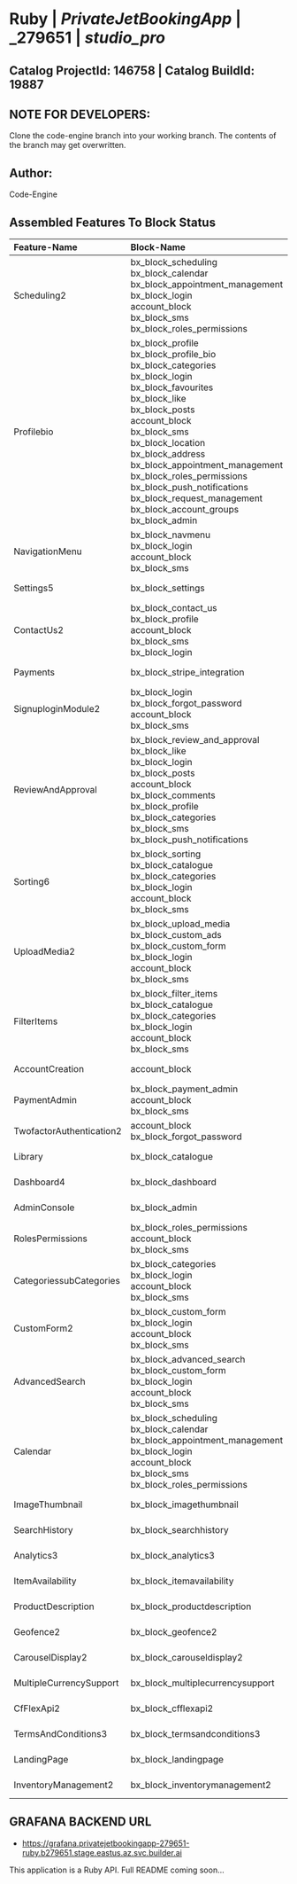 # **Ruby** | _**PrivateJetBookingApp**_ | _**279651** | _**studio_pro**_ 

## **Catalog ProjectId: 146758** | **Catalog BuildId: 19887**

## NOTE FOR DEVELOPERS:
Clone the code-engine branch into your working branch. The contents of the branch may get overwritten.
## Author:
Code-Engine
## Assembled Features To Block Status

| **Feature-Name**        | **Block-Name**        | **Path**  | **Status**  |
|:-------------|:-------------|:-------------|:-------------|
| Scheduling2      | bx_block_scheduling<br>bx_block_calendar<br>bx_block_appointment_management<br>bx_block_login<br>account_block<br>bx_block_sms<br>bx_block_roles_permissions<br>      | {+app/controllers/bx_block_scheduling+}<br>{+app/controllers/bx_block_calendar+}<br>{+app/controllers/bx_block_appointment_management+}<br>{+app/controllers/bx_block_login+}<br>{+app/controllers/account_block+}<br>{++}<br>{+app/controllers/bx_block_roles_permissions+}<br> | {+Non-Empty+} |
| Profilebio      | bx_block_profile<br>bx_block_profile_bio<br>bx_block_categories<br>bx_block_login<br>bx_block_favourites<br>bx_block_like<br>bx_block_posts<br>account_block<br>bx_block_sms<br>bx_block_location<br>bx_block_address<br>bx_block_appointment_management<br>bx_block_roles_permissions<br>bx_block_push_notifications<br>bx_block_request_management<br>bx_block_account_groups<br>bx_block_admin<br>      | {+app/controllers/bx_block_profile+}<br>{+app/controllers/bx_block_profile_bio+}<br>{+app/controllers/bx_block_categories+}<br>{+app/controllers/bx_block_login+}<br>{+app/controllers/bx_block_favourites+}<br>{+app/controllers/bx_block_like+}<br>{+app/controllers/bx_block_posts+}<br>{+app/controllers/account_block+}<br>{++}<br>{+app/controllers/bx_block_location+}<br>{+app/controllers/bx_block_address+}<br>{+app/controllers/bx_block_appointment_management+}<br>{+app/controllers/bx_block_roles_permissions+}<br>{+app/controllers/bx_block_push_notifications+}<br>{+app/controllers/bx_block_request_management+}<br>{+app/controllers/bx_block_account_groups+}<br>{+app/controllers/bx_block_admin+}<br> | {+Non-Empty+} |
| NavigationMenu      | bx_block_navmenu<br>bx_block_login<br>account_block<br>bx_block_sms<br>      | {+app/controllers/bx_block_navmenu+}<br>{+app/controllers/bx_block_login+}<br>{+app/controllers/account_block+}<br>{++}<br> | {+Non-Empty+} |
| Settings5      | bx_block_settings<br>      | {+app/controllers/bx_block_settings+}<br> | {+Non-Empty+} |
| ContactUs2      | bx_block_contact_us<br>bx_block_profile<br>account_block<br>bx_block_sms<br>bx_block_login<br>      | {+app/controllers/bx_block_contact_us+}<br>{+app/controllers/bx_block_profile+}<br>{+app/controllers/account_block+}<br>{++}<br>{+app/controllers/bx_block_login+}<br> | {+Non-Empty+} |
| Payments      | bx_block_stripe_integration<br>      | {+app/controllers/bx_block_stripe_integration+}<br> | {+Non-Empty+} |
| SignuploginModule2      | bx_block_login<br>bx_block_forgot_password<br>account_block<br>bx_block_sms<br>      | {+app/controllers/bx_block_login+}<br>{+app/controllers/bx_block_forgot_password+}<br>{+app/controllers/account_block+}<br>{++}<br> | {+Non-Empty+} |
| ReviewAndApproval      | bx_block_review_and_approval<br>bx_block_like<br>bx_block_login<br>bx_block_posts<br>account_block<br>bx_block_comments<br>bx_block_profile<br>bx_block_categories<br>bx_block_sms<br>bx_block_push_notifications<br>      | {+app/controllers/bx_block_review_and_approval+}<br>{+app/controllers/bx_block_like+}<br>{+app/controllers/bx_block_login+}<br>{+app/controllers/bx_block_posts+}<br>{+app/controllers/account_block+}<br>{+app/controllers/bx_block_comments+}<br>{+app/controllers/bx_block_profile+}<br>{+app/controllers/bx_block_categories+}<br>{++}<br>{+app/controllers/bx_block_push_notifications+}<br> | {+Non-Empty+} |
| Sorting6      | bx_block_sorting<br>bx_block_catalogue<br>bx_block_categories<br>bx_block_login<br>account_block<br>bx_block_sms<br>      | {+app/controllers/bx_block_sorting+}<br>{+app/controllers/bx_block_catalogue+}<br>{+app/controllers/bx_block_categories+}<br>{+app/controllers/bx_block_login+}<br>{+app/controllers/account_block+}<br>{++}<br> | {+Non-Empty+} |
| UploadMedia2      | bx_block_upload_media<br>bx_block_custom_ads<br>bx_block_custom_form<br>bx_block_login<br>account_block<br>bx_block_sms<br>      | {+app/controllers/bx_block_upload_media+}<br>{+app/controllers/bx_block_custom_ads+}<br>{+app/controllers/bx_block_custom_form+}<br>{+app/controllers/bx_block_login+}<br>{+app/controllers/account_block+}<br>{++}<br> | {+Non-Empty+} |
| FilterItems      | bx_block_filter_items<br>bx_block_catalogue<br>bx_block_categories<br>bx_block_login<br>account_block<br>bx_block_sms<br>      | {+app/controllers/bx_block_filter_items+}<br>{+app/controllers/bx_block_catalogue+}<br>{+app/controllers/bx_block_categories+}<br>{+app/controllers/bx_block_login+}<br>{+app/controllers/account_block+}<br>{++}<br> | {+Non-Empty+} |
| AccountCreation      | account_block<br>      | {+app/controllers/account_block+}<br> | {+Non-Empty+} |
| PaymentAdmin      | bx_block_payment_admin<br>account_block<br>bx_block_sms<br>      | {+app/controllers/bx_block_payment_admin+}<br>{+app/controllers/account_block+}<br>{++}<br> | {+Non-Empty+} |
| TwofactorAuthentication2      | account_block<br>bx_block_forgot_password<br>      | {+app/controllers/account_block+}<br>{+app/controllers/bx_block_forgot_password+}<br> | {+Non-Empty+} |
| Library      | bx_block_catalogue<br>      | {+app/controllers/bx_block_catalogue+}<br> | {+Non-Empty+} |
| Dashboard4      | bx_block_dashboard<br>      | {+app/controllers/bx_block_dashboard+}<br> | {+Non-Empty+} |
| AdminConsole      | bx_block_admin<br>      | {+app/controllers/bx_block_admin+}<br> | {+Non-Empty+} |
| RolesPermissions      | bx_block_roles_permissions<br>account_block<br>bx_block_sms<br>      | {+app/controllers/bx_block_roles_permissions+}<br>{+app/controllers/account_block+}<br>{++}<br> | {+Non-Empty+} |
| CategoriessubCategories      | bx_block_categories<br>bx_block_login<br>account_block<br>bx_block_sms<br>      | {+app/controllers/bx_block_categories+}<br>{+app/controllers/bx_block_login+}<br>{+app/controllers/account_block+}<br>{++}<br> | {+Non-Empty+} |
| CustomForm2      | bx_block_custom_form<br>bx_block_login<br>account_block<br>bx_block_sms<br>      | {+app/controllers/bx_block_custom_form+}<br>{+app/controllers/bx_block_login+}<br>{+app/controllers/account_block+}<br>{++}<br> | {+Non-Empty+} |
| AdvancedSearch      | bx_block_advanced_search<br>bx_block_custom_form<br>bx_block_login<br>account_block<br>bx_block_sms<br>      | {+app/controllers/bx_block_advanced_search+}<br>{+app/controllers/bx_block_custom_form+}<br>{+app/controllers/bx_block_login+}<br>{+app/controllers/account_block+}<br>{++}<br> | {+Non-Empty+} |
| Calendar      | bx_block_scheduling<br>bx_block_calendar<br>bx_block_appointment_management<br>bx_block_login<br>account_block<br>bx_block_sms<br>bx_block_roles_permissions<br>      | {+app/controllers/bx_block_scheduling+}<br>{+app/controllers/bx_block_calendar+}<br>{+app/controllers/bx_block_appointment_management+}<br>{+app/controllers/bx_block_login+}<br>{+app/controllers/account_block+}<br>{++}<br>{+app/controllers/bx_block_roles_permissions+}<br> | {+Non-Empty+} |
| ImageThumbnail      | bx_block_imagethumbnail      | {-app/controllers/bx_block_imagethumbnail-} | {-Empty-} |
| SearchHistory      | bx_block_searchhistory      | {-app/controllers/bx_block_searchhistory-} | {-Empty-} |
| Analytics3      | bx_block_analytics3      | {-app/controllers/bx_block_analytics3-} | {-Empty-} |
| ItemAvailability      | bx_block_itemavailability      | {-app/controllers/bx_block_itemavailability-} | {-Empty-} |
| ProductDescription      | bx_block_productdescription      | {-app/controllers/bx_block_productdescription-} | {-Empty-} |
| Geofence2      | bx_block_geofence2      | {-app/controllers/bx_block_geofence2-} | {-Empty-} |
| CarouselDisplay2      | bx_block_carouseldisplay2      | {-app/controllers/bx_block_carouseldisplay2-} | {-Empty-} |
| MultipleCurrencySupport      | bx_block_multiplecurrencysupport      | {-app/controllers/bx_block_multiplecurrencysupport-} | {-Empty-} |
| CfFlexApi2      | bx_block_cfflexapi2      | {-app/controllers/bx_block_cfflexapi2-} | {-Empty-} |
| TermsAndConditions3      | bx_block_termsandconditions3      | {-app/controllers/bx_block_termsandconditions3-} | {-Empty-} |
| LandingPage      | bx_block_landingpage      | {-app/controllers/bx_block_landingpage-} | {-Empty-} |
| InventoryManagement2      | bx_block_inventorymanagement2      | {-app/controllers/bx_block_inventorymanagement2-} | {-Empty-} |

## GRAFANA BACKEND URL
 - https://grafana.privatejetbookingapp-279651-ruby.b279651.stage.eastus.az.svc.builder.ai

This application is a Ruby API. Full README coming soon...
